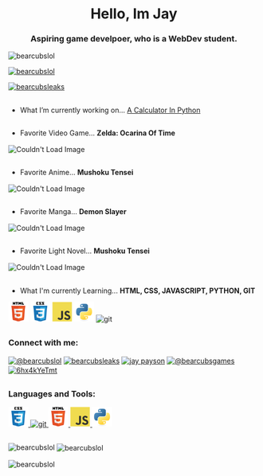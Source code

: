 <h1 align="center">Hello, Im Jay</h1>
<h3 align="center">Aspiring game develpoer, who is a WebDev student.</h3>

<p align="left"> <img src="https://komarev.com/ghpvc/?username=bearcubslol&label=Profile%20views&color=0e75b6&style=flat" alt="bearcubslol" /> </p>

<p align="left"> <a href="https://github.com/ryo-ma/github-profile-trophy"><img src="https://github-profile-trophy.vercel.app/?username=bearcubslol" alt="bearcubslol" /></a> </p>

<p align="left"> <a href="https://twitter.com/bearcubsleaks" target="blank"><img src="https://img.shields.io/twitter/follow/bearcubsleaks?logo=twitter&style=for-the-badge" alt="bearcubsleaks" /></a> </p>

##

- What I’m currently working on... [A Calculator In Python](https://github.com/BearCubsLOL/calculator.git)

##

- Favorite Video Game... **Zelda: Ocarina Of Time**
<img align="center" src="https://m.media-amazon.com/images/M/MV5BMTAxOTE2NDEwMTNeQTJeQWpwZ15BbWU4MDI3NTY5NTUz._V1_.jpg" alt="Couldn't Load Image" height="192" width="256"/>

##

- Favorite Anime... **Mushoku Tensei**
<img align="center" src="https://m.media-amazon.com/images/I/71dgua0cSiL.jpg" alt="Couldn't Load Image" height="216" width="325.6"/>

##

- Favorite Manga... **Demon Slayer**
<img align="center" src="https://m.media-amazon.com/images/I/81ZNkhqRvVL._AC_UF1000,1000_QL80_.jpg" alt="Couldn't Load Image" height="250" width="133.4"/>

##

- Favorite Light Novel... **Mushoku Tensei**
<img align="center" src="https://upload.wikimedia.org/wikipedia/en/f/f6/Mushoku_Tensei_1.png" alt="Couldn't Load Image" height="356" width="250"/>

##

- What I'm currently Learning... **HTML, CSS, JAVASCRIPT, PYTHON, GIT**
<p> <img src="https://raw.githubusercontent.com/devicons/devicon/master/icons/html5/html5-original-wordmark.svg" alt="html5" width="40" height="40"/> <img src="https://raw.githubusercontent.com/devicons/devicon/master/icons/css3/css3-original-wordmark.svg" alt="css3" width="40" height="40"/> <img src="https://raw.githubusercontent.com/devicons/devicon/master/icons/javascript/javascript-original.svg" alt="javascript" width="40" height="40"/> <img src="https://raw.githubusercontent.com/devicons/devicon/master/icons/python/python-original.svg" alt="python" width="40" height="40"/> <img src="https://www.vectorlogo.zone/logos/git-scm/git-scm-icon.svg" alt="git" width="40" height="40"/> </p>


##

<h3 align="left">Connect with me:</h3>
<p align="left">
<a href="https://codepen.io/@bearcubslol" target="blank"><img align="center" src="https://raw.githubusercontent.com/rahuldkjain/github-profile-readme-generator/master/src/images/icons/Social/codepen.svg" alt="@bearcubslol" height="30" width="40" /></a>
<a href="https://twitter.com/bearcubsleaks" target="blank"><img align="center" src="https://raw.githubusercontent.com/rahuldkjain/github-profile-readme-generator/master/src/images/icons/Social/twitter.svg" alt="bearcubsleaks" height="30" width="40" /></a>
<a href="https://fb.com/jay payson" target="blank"><img align="center" src="https://raw.githubusercontent.com/rahuldkjain/github-profile-readme-generator/master/src/images/icons/Social/facebook.svg" alt="jay payson" height="30" width="40" /></a>
<a href="https://www.youtube.com/c/@bearcubsgames" target="blank"><img align="center" src="https://raw.githubusercontent.com/rahuldkjain/github-profile-readme-generator/master/src/images/icons/Social/youtube.svg" alt="@bearcubsgames" height="30" width="40" /></a>
<a href="https://discord.gg/6hx4kYeTmt" target="blank"><img align="center" src="https://raw.githubusercontent.com/rahuldkjain/github-profile-readme-generator/master/src/images/icons/Social/discord.svg" alt="6hx4kYeTmt" height="30" width="40" /></a>
</p>

##

<h3 align="left">Languages and Tools:</h3>
<p align="left"> <a href="https://www.w3schools.com/css/" target="_blank" rel="noreferrer"> <img src="https://raw.githubusercontent.com/devicons/devicon/master/icons/css3/css3-original-wordmark.svg" alt="css3" width="40" height="40"/> </a> <a href="https://git-scm.com/" target="_blank" rel="noreferrer"> <img src="https://www.vectorlogo.zone/logos/git-scm/git-scm-icon.svg" alt="git" width="40" height="40"/> </a> <a href="https://www.w3.org/html/" target="_blank" rel="noreferrer"> <img src="https://raw.githubusercontent.com/devicons/devicon/master/icons/html5/html5-original-wordmark.svg" alt="html5" width="40" height="40"/> </a> <a href="https://developer.mozilla.org/en-US/docs/Web/JavaScript" target="_blank" rel="noreferrer"> <img src="https://raw.githubusercontent.com/devicons/devicon/master/icons/javascript/javascript-original.svg" alt="javascript" width="40" height="40"/> </a> <a href="https://www.python.org" target="_blank" rel="noreferrer"> <img src="https://raw.githubusercontent.com/devicons/devicon/master/icons/python/python-original.svg" alt="python" width="40" height="40"/> </a> </p>

##


<p><img align="left" src="https://github-readme-stats.vercel.app/api/top-langs?username=bearcubslol&show_icons=true&locale=en&layout=compact" alt="bearcubslol" /></p>

<p>&nbsp;<img align="center" src="https://github-readme-stats.vercel.app/api?username=bearcubslol&show_icons=true&locale=en" alt="bearcubslol" /></p>

<p><img align="center" src="https://github-readme-streak-stats.herokuapp.com/?user=bearcubslol&" alt="bearcubslol" /></p>

